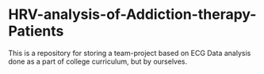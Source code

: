 # HRV-analysis-of-Addiction-therapy-Patients
This is a repository for storing a team-project based on ECG Data analysis done as a part of college curriculum, but by ourselves.
